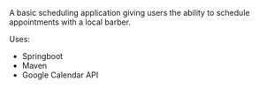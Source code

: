 A basic scheduling application giving users the ability to schedule appointments with a local barber. 

Uses:
- Springboot 
- Maven
- Google Calendar API

